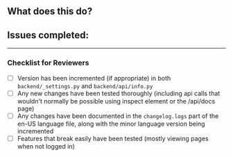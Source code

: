 ## What does this do?
<!-- add a short description of what this changes -->

## Issues completed:
<!-- add a list off issues completed in a list format -->

---
### Checklist for Reviewers
- [ ] Version has been incremented (if appropriate) in both `backend/_settings.py` and `backend/api/info.py`
- [ ] Any new changes have been tested thoroughly (including api calls that wouldn't normally be possible using inspect element or the /api/docs page)
- [ ] Any changes have been documented in the `changelog.logs` part of the en-US language file, along with the minor language version being incremented
- [ ] Features that break easily have been tested (mostly viewing pages when not logged in)
